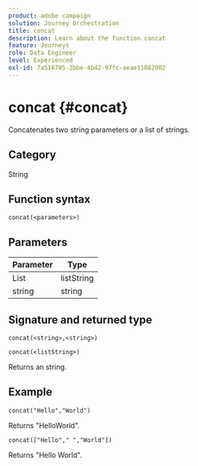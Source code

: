 ```yaml
---
product: adobe campaign
solution: Journey Orchestration
title: concat
description: Learn about the function concat
feature: Journeys
role: Data Engineer
level: Experienced
exl-id: 7a516705-2bbe-4b42-97fc-aeae11082002
---
```

# concat {#concat}

Concatenates two string parameters or a list of strings.

## Category

String

## Function syntax

`concat(<parameters>)`

## Parameters

| Parameter | Type             |
|-----------|------------------|
| List      | listString       |
| string   | string |

## Signature and returned type

`concat(<string>,<string>)`

`concat(<listString>)`

Returns an string.

## Example

`concat("Hello","World")`

Returns "HelloWorld".

`concat(["Hello"," ","World"])`

Returns "Hello World".
